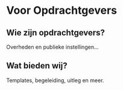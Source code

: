 # Voor Opdrachtgevers

## Wie zijn opdrachtgevers?
Overheden en publieke instellingen...

## Wat bieden wij?
Templates, begeleiding, uitleg en meer.